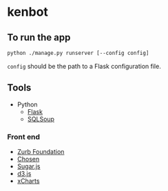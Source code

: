 kenbot
======

To run the app
--------------
```sh
python ./manage.py runserver [--config config]
```

`config` should be the path to a Flask configuration file.

Tools
-----
* Python
  * [Flask][]
  * [SQLSoup][]

### Front end
* [Zurb Foundation][zurb]
* [Chosen][]
* [Sugar.js][]
* [d3.js][]
* [xCharts][]

[Flask]: http://flask.pocoo.org/
[SQLSoup]: https://sqlsoup.readthedocs.org/en/latest/
[zurb]: http://foundation.zurb.com/
[Raphael.js]: http://raphaeljs.com/
[gRaphael]: http://g.raphaeljs.com/
[Chosen]: http://harvesthq.github.com/chosen/
[Sugar.js]: http://sugarjs.com/
[d3.js]: http://d3js.org/
[xCharts]: http://tenxer.github.com/xcharts/
